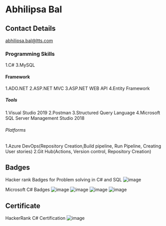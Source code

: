 # Abhilipsa Bal

## Contact Details
abhilipsa.bal@ltts.com
  
### Programming Skills
1.C#
3.MySQL

#### Framework
1.ADO.NET
2.ASP.NET MVC
3.ASP.NET WEB API
4.Entity Framework

##### Tools
1.Visual Studio 2019
2.Postman
3.Structured Query Language
4.Microsoft SQL Server Management Studio 2018

###### Platforms
1.Azure DevOps(Repository Creation,Build pipeline, Run Pipeline, Creating User stories)
2.Git Hub(Actions, Version control, Repository Creation)

## Badges
Hacker rank Badges for Problem solving in C# and SQL
![image](https://user-images.githubusercontent.com/78849866/112252406-140e0680-8c83-11eb-9766-2b952bd5a64a.png)

Microsoft C# Badges
![image](https://user-images.githubusercontent.com/78849866/112254520-c398a800-8c86-11eb-9b27-d5f587ef779f.png)
![image](https://user-images.githubusercontent.com/78849866/112254553-d0b59700-8c86-11eb-944a-5aaead0d1657.png)
![image](https://user-images.githubusercontent.com/78849866/112254579-da3eff00-8c86-11eb-9705-c4362a595381.png)
![image](https://user-images.githubusercontent.com/78849866/112254620-e88d1b00-8c86-11eb-94e1-6a4ee4ed19ab.png)


## Certificate
HackerRank C# Certification
![image](https://user-images.githubusercontent.com/78849866/112254002-cfd03580-8c85-11eb-9cb3-2aacb87ea1cf.png)









